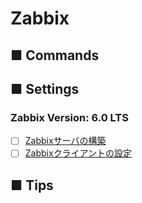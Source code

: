 # Zabbix
## ■ Commands

## ■ Settings
### Zabbix Version: 6.0 LTS
- [ ] [Zabbixサーバの構築](zabbix_server_6.0)
- [ ] [Zabbixクライアントの設定](zabbix_client_6.0)

## ■ Tips
